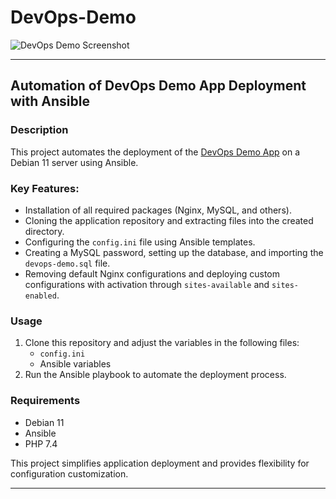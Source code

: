 # DevOps-Demo

![DevOps Demo Screenshot](https://raw.githubusercontent.com/devopslibrary/devops-demo/master/screenshots/overview.png "Overview")

---

## Automation of DevOps Demo App Deployment with Ansible  

### Description  
This project automates the deployment of the [DevOps Demo App](https://github.com/devopsdemoapps/devops-demo.git) on a Debian 11 server using Ansible.  

### Key Features:  
- Installation of all required packages (Nginx, MySQL, and others).  
- Cloning the application repository and extracting files into the created directory.  
- Configuring the `config.ini` file using Ansible templates.  
- Creating a MySQL password, setting up the database, and importing the `devops-demo.sql` file.  
- Removing default Nginx configurations and deploying custom configurations with activation through `sites-available` and `sites-enabled`.  

### Usage  
1. Clone this repository and adjust the variables in the following files:  
   - `config.ini`  
   - Ansible variables   
2. Run the Ansible playbook to automate the deployment process.  

### Requirements  
- Debian 11  
- Ansible
- PHP 7.4  

This project simplifies application deployment and provides flexibility for configuration customization.  

---
